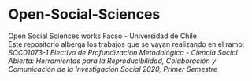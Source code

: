 # Open-Social-Sciences
Open Social Sciences works Facso - Universidad de Chile  
Este repositorio alberga los trabajos que se vayan realizando en el ramo:  
*SOC01073-1 Electivo de Profundización Metodológica - Ciencia Social Abierta: Herramientas para la Reproducibilidad, Colaboración y Comunicación de la Investigación Social 2020, Primer Semestre*  

